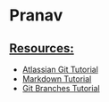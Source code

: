 # Pranav

## <ins>Resources:</ins>

- [Atlassian Git Tutorial](https://www.atlassian.com/git/tutorials/setting-up-a-repository)
- [Markdown Tutorial](https://www.markdownguide.org/basic-syntax/)
- [Git Branches Tutorial](https://git-scm.com/book/en/v2/Git-Branching-Branches-in-a-Nutshell)

